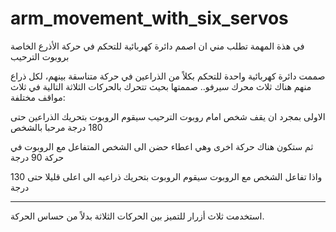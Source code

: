 # arm_movement_with_six_servos

في هذة المهمة تطلب مني ان اصمم دائرة كهربائية للتحكم في حركة الأذرع الخاصة بروبوت الترحيب

صممت دائرة كهربائية واحدة للتحكم بكلاً من الذراعين في حركة متناسقة بينهم، لكل ذراع منهم هناك ثلاث محرك سيرفو.. صممتها بحيث تتحرك بالحركات الثلاثة التالية في ثلاث مواقف مختلفة:

الاولى بمجرد ان يقف شخص امام روبوت الترحيب سيقوم الروبوت بتحريك الذراعين حتى 180 درجة مرحبا بالشخص

ثم ستكون هناك حركة اخرى وهي اعطاء حضن الى الشخص المتفاعل مع الروبوت في حركة 90 درجة

واذا تفاعل الشخص مع الروبوت سيقوم الروبوت بتحريك ذراعيه الى اعلى قليلا حتى 130 درجة

___________________________________

استخدمت ثلاث أزرار للتميز بين الحركات الثلاثة بدلاً من حساس الحركة.
